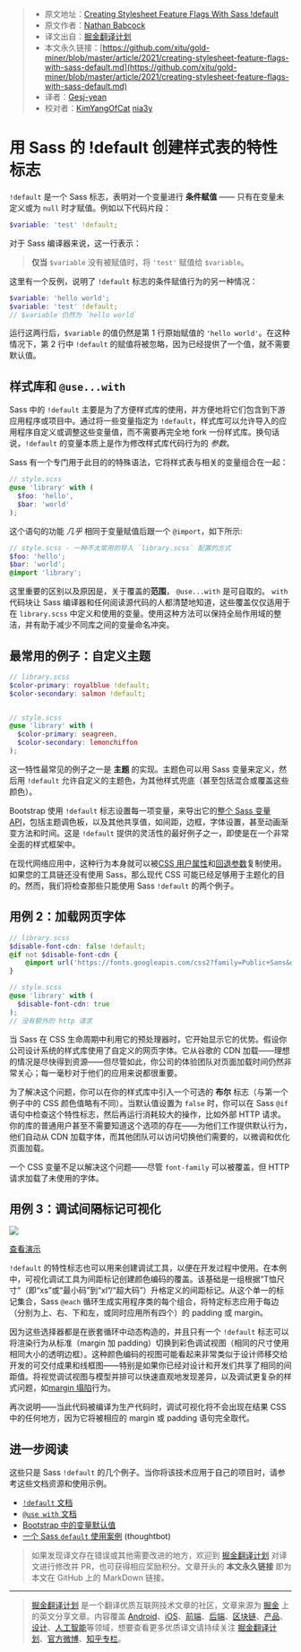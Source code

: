 > * 原文地址：[Creating Stylesheet Feature Flags With Sass !default](https://css-tricks.com/creating-stylesheet-feature-flags-with-sass-default/)
> * 原文作者：[Nathan Babcock](https://css-tricks.com/author/nathanbabcock/)
> * 译文出自：[掘金翻译计划](https://github.com/xitu/gold-miner)
> * 本文永久链接：[https://github.com/xitu/gold-miner/blob/master/article/2021/creating-stylesheet-feature-flags-with-sass-default.md](https://github.com/xitu/gold-miner/blob/master/article/2021/creating-stylesheet-feature-flags-with-sass-default.md)
> * 译者：[Gesj-yean](https://github.com/Gesj-yean)
> * 校对者：[KimYangOfCat](https://github.com/KimYangOfCat) [nia3y](https://github.com/nia3y)

# 用 Sass 的 !default 创建样式表的特性标志

`!default` 是一个 Sass 标志，表明对一个变量进行 **条件赋值** —— 只有在变量未定义或为 `null` 时才赋值。例如以下代码片段：

```scss
$variable: 'test' !default;
```

对于 Sass 编译器来说，这一行表示：

> **仅当** `$variable` 没有被赋值时，将 `'test'` 赋值给 `$variable`。

这里有一个反例，说明了 `!default` 标志的条件赋值行为的另一种情况：

```scss
$variable: 'hello world';
$variable: 'test' !default;
// $variable 仍然为 `hello world`
```

运行这两行后，`$variable` 的值仍然是第 1 行原始赋值的 `'hello world'`。在这种情况下，第 2 行中 `!default` 的赋值将被忽略，因为已经提供了一个值，就不需要默认值。

## 样式库和 `@use...with`

Sass 中的 `!default` 主要是为了方便样式库的使用，并方便地将它们包含到下游应用程序或项目中。通过将一些变量指定为 `!default`，样式库可以允许导入的应用程序自定义或调整这些变量值，而不需要再完全地 fork 一份样式库。换句话说，`!default` 的变量本质上是作为修改样式库代码行为的 *参数*。


Sass 有一个专门用于此目的的特殊语法，它将样式表与相关的变量组合在一起：

```scss
// style.scss
@use 'library' with (
  $foo: 'hello',
  $bar: 'world'
);
```

这个语句的功能 *几乎* 相同于变量赋值后跟一个 `@import`，如下所示:

```scss
// style.scss - 一种不太常用的导入 `library.scss` 配置的方式
$foo: 'hello';
$bar: 'world';
@import 'library';
```

这里重要的区别以及原因是，关于覆盖的**范围**， `@use...with` 是可自取的。 `with` 代码块让 Sass 编译器和任何阅读源代码的人都清楚地知道，这些覆盖仅仅适用于在 `library.scss` 中定义和使用的变量。使用这种方法可以保持全局作用域的整洁，并有助于减少不同库之间的变量命名冲突。

## 最常用的例子：自定义主题

```scss
// library.scss
$color-primary: royalblue !default;
$color-secondary: salmon !default;


// style.scss
@use 'library' with (
  $color-primary: seagreen,
  $color-secondary: lemonchiffon
);
```

这一特性最常见的例子之一是 **主题** 的实现。主题色可以用 Sass 变量来定义，然后用 `!default` 允许自定义的主题色，为其他样式兜底（甚至包括混合或覆盖这些颜色）。

Bootstrap 使用 `!default` 标志设置每一项变量，来导出它的[整个 Sass 变量 API](https://github.com/twbs/bootstrap/blob/main/scss/_variables.scss)，包括主题调色板，以及其他共享值，如间距，边框，字体设置，甚至动画渐变方法和时间。这是 `!default` 提供的灵活性的最好例子之一，即使是在一个非常全面的样式框架中。

在现代网络应用中，这种行为本身就可以被[CSS 用户属性](https://css-tricks.com/a-complete-guide-to-custom-properties/)和[回退参数](https://css-tricks.com/a-complete-guide-to-custom-properties/#h-custom-property-fallbacks)复制使用。如果您的工具链还没有使用 Sass，那么现代 CSS 可能已经足够用于主题化的目的。然而，我们将检查那些只能使用 Sass `!default` 的两个例子。

## 用例 2：加载网页字体

```scss
// library.scss
$disable-font-cdn: false !default;
@if not $disable-font-cdn {
    @import url('https://fonts.googleapis.com/css2?family=Public+Sans&display=swap');
}

// style.scss
@use 'library' with (
  $disable-font-cdn: true
);
// 没有额外的 http 请求
```

当 Sass 在 CSS 生命周期中利用它的预处理器时，它开始显示它的优势。假设你公司设计系统的样式库使用了自定义的网页字体。它从谷歌的 CDN 加载——理想的情况是尽快得到资源——但尽管如此，你公司的体验团队对页面加载时间仍然非常关心；每一毫秒对于他们的应用来说都很重要。

为了解决这个问题，你可以在你的样式库中引入一个可选的 **布尔** 标志（与第一个例子中的 CSS 颜色值略有不同）。当默认值设置为 `false` 时，你可以在 Sass `@if` 语句中检查这个特性标志，然后再运行消耗较大的操作，比如外部 HTTP 请求。你的库的普通用户甚至不需要知道这个选项的存在——为他们工作提供默认行为，他们自动从 CDN 加载字体，而其他团队可以访问切换他们需要的，以微调和优化页面加载。

一个 CSS 变量不足以解决这个问题——尽管 `font-family` 可以被覆盖，但 HTTP 请求加载了未使用的字体。

## 用例 3：调试间隔标记可视化

![](https://i1.wp.com/css-tricks.com/wp-content/uploads/2021/05/sass-default-visually-debugging.png?resize=1808%2C468&ssl=1)

[查看演示](https://codepen.io/nathanbabcock/project/editor/AYYygg)

`!default` 的特性标志也可以用来创建调试工具，以便在开发过程中使用。在本例中，可视化调试工具为间距标记创建颜色编码的覆盖。该基础是一组根据“T恤尺寸”（即“xs”或“最小码”到“xl”/“超大码”）升格定义的间距标记。从这个单一的标记集合，Sass `@each` 循环生成实用程序类的每个组合，将特定标志应用于每边（分别为上、右、下和左，或同时应用所有四个）的 padding 或 margin。

因为这些选择器都是在嵌套循环中动态构造的，并且只有一个 `!default` 标志可以将渲染行为从标准（margin 加 padding）切换到彩色调试视图（相同的尺寸使用相同大小的透明边框）。这种颜色编码的视图可能看起来非常类似于设计师移交给开发的可交付成果和线框图——特别是如果你已经对设计和开发们共享了相同的间距值。将视觉调试视图与模型并排可以快速直观地发现差异，以及调试更复杂的样式问题，如[margin 塌陷](https://css-tricks.com/what-you-should-know-about-collapsing-margins/)行为。

再次说明——当此代码被编译为生产代码时，调试可视化将不会出现在结果 CSS 中的任何地方，因为它将被相应的 margin 或 padding 语句完全取代。

## 进一步阅读

这些只是 Sass `!default` 的几个例子。当你将该技术应用于自己的项目时，请参考这些文档资源和使用示例。

* [`!default` 文档](https://sass-lang.com/documentation/variables#default-values)
* [`@use with` 文档](https://sass-lang.com/documentation/at-rules/use#configuration)
* [Bootstrap 中的变量默认值](https://getbootstrap.com/docs/4.0/getting-started/theming/#variable-defaults)
* [一个 Sass `default` 使用案例](https://thoughtbot.com/blog/sass-default) (thoughtbot)

> 如果发现译文存在错误或其他需要改进的地方，欢迎到 [掘金翻译计划](https://github.com/xitu/gold-miner) 对译文进行修改并 PR，也可获得相应奖励积分。文章开头的 **本文永久链接** 即为本文在 GitHub 上的 MarkDown 链接。

---

> [掘金翻译计划](https://github.com/xitu/gold-miner) 是一个翻译优质互联网技术文章的社区，文章来源为 [掘金](https://juejin.im) 上的英文分享文章。内容覆盖 [Android](https://github.com/xitu/gold-miner#android)、[iOS](https://github.com/xitu/gold-miner#ios)、[前端](https://github.com/xitu/gold-miner#前端)、[后端](https://github.com/xitu/gold-miner#后端)、[区块链](https://github.com/xitu/gold-miner#区块链)、[产品](https://github.com/xitu/gold-miner#产品)、[设计](https://github.com/xitu/gold-miner#设计)、[人工智能](https://github.com/xitu/gold-miner#人工智能)等领域，想要查看更多优质译文请持续关注 [掘金翻译计划](https://github.com/xitu/gold-miner)、[官方微博](http://weibo.com/juejinfanyi)、[知乎专栏](https://zhuanlan.zhihu.com/juejinfanyi)。
